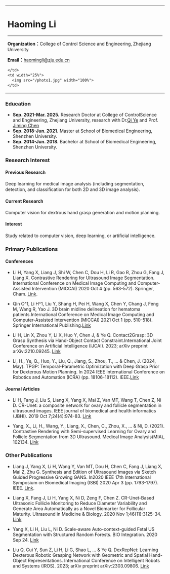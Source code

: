 <div>
<table border="0">
  <tr>
    <td width="85%">
      <h1>Haoming Li</h1>
      <hr />
      <p><b>Organization：</b>College of Control Science and Engineering, Zhejiang University</p>
      <p><b>Email：</b><a href="haomingli@zju.edu.cn">haomingli@zju.edu.cn</a></p>
      

    </td>
    <td width="25%">
      <img src="/photo1.jpg" width="100%">
    </td>
  </tr>
</table>
</div>

### Education
* **Sep. 2021-Mar. 2025.** Research Doctor at College of ControlScience and Engineering, Zhejiang University, research with Dr.[Qi Ye](https://person.zju.edu.cn/en/yeqi) and Prof. [Jiming Chen](https://person.zju.edu.cn/en/jmchen)
* **Sep. 2018-Jun. 2021.** Master at School of Biomedical Engineering, Shenzhen University.
* **Sep. 2014-Jun. 2018.** Bachelor at School of Biomedical Engineering, Shenzhen University.

### Research Interest
#### Previous Research 
Deep learning for medical image analysis (including segmentation, detection, and classiﬁcation for both 2D and 3D image analysis).

#### Current Research 
Computer vision for dextrous hand grasp generation and motion planning.
#### Interest
 Study related to computer vision, deep learning, or artiﬁcial intelligence.
 
### Primary Publications
#### Conferences
 * Li H, Yang X, Liang J, Shi W, Chen C, Dou H, Li R, Gao R, Zhou G, Fang J, Liang X. Contrastive Rendering for Ultrasound Image Segmentation. International Conference on Medical Image Computing and Computer-Assisted Intervention (MICCAI) 2020 Oct 4 (pp. 563-572). Springer, Cham. [Link](https://link.springer.com/chapter/10.1007/978-3-030-59716-0_54).

 * Qin C^1, Li H^1, Liu Y, Shang H, Pei H, Wang X, Chen Y, Chang J, Feng M, Wang R, Yao J. 3D brain midline delineation for hematoma patients.International Conference on Medical Image Computing and Computer-Assisted Intervention (MICCAI) 2021 Oct 1 (pp. 510-518). Springer International Publishing.[Link](https://link.springer.com/chapter/10.1007/978-3-030-87240-3_49)

 * Li H, Lin X, Zhou Y, Li X, Huo Y, Chen J, & Ye Q. Contact2Grasp: 3D Grasp Synthesis via Hand-Object Contact Constraint.International Joint Conference on Artificial Intelligence (IJCAI). 2023; arXiv preprint arXiv:2210.09245. [Link](https://www.ijcai.org/proceedings/2023/0117.pdf)

 * Li, H., Ye, Q., Huo, Y., Liu, Q., Jiang, S., Zhou, T., ... & Chen, J. (2024, May). TPGP: Temporal-Parametric Optimization with Deep Grasp Prior for Dexterous Motion Planning. In 2024 IEEE International Conference on Robotics and Automation (ICRA) (pp. 18106-18112). IEEE.[Link](https://ieeexplore.ieee.org/abstract/document/10610408/)

#### Journal Articles
 * Li H, Fang J, Liu S, Liang X, Yang X, Mai Z, Van MT, Wang T, Chen Z, Ni D. CR-Unet: a composite network for ovary and follicle segmentation in ultrasound images. IEEE journal of biomedical and health informatics (JBHI). 2019 Oct 7;24(4):974-83. [Link](https://ieeexplore.ieee.org/abstract/document/8861329)

 * Yang, X., Li, H., Wang, Y., Liang, X., Chen, C., Zhou, X., ... & Ni, D. (2021). Contrastive Rendering with Semi-supervised Learning for Ovary and Follicle Segmentation from 3D Ultrasound. Medical Image Analysis(MIA), 102134. [Link](https://www.sciencedirect.com/science/article/abs/pii/S1361841521001808)

### Other Publications
 * Liang J, Yang X, Li H, Wang Y, Van MT, Dou H, Chen C, Fang J, Liang X, Mai Z, Zhu G. Synthesis and Edition of Ultrasound Images via Sketch Guided Progressive Growing GANS. In2020 IEEE 17th International Symposium on Biomedical Imaging (ISBI) 2020 Apr 3 (pp. 1793-1797). IEEE. [Link](https://arxiv.org/pdf/2004.00226.pdf).

 * Liang X, Fang J, Li H, Yang X, Ni D, Zeng F, Chen Z. CR-Unet-Based Ultrasonic Follicle Monitoring to Reduce Diameter Variability and Generate Area Automatically as a Novel Biomarker for Follicular Maturity. Ultrasound in Medicine & Biology. 2020 Nov 1;46(11):3125-34. [Link](https://www.sciencedirect.com/science/article/pii/S0301562920303355)

 * Yang X, Li H, Liu L, Ni D. Scale-aware Auto-context-guided Fetal US Segmentation with Structured Random Forests. BIO Integration. 2020 Sep 24. [Link](https://www.ingentaconnect.com/content/cscript/bioi/2020/00000001/00000003/art00004)
   
 * Liu Q, Cui Y, Sun Z, Li H, Li G, Shao L, ... & Ye Q. DexRepNet: Learning Dexterous Robotic Grasping Network with Geometric and Spatial Hand-Object Representations. International Conference on Intelligent Robots and Systems (IROS). 2023; arXiv preprint arXiv:2303.09806. [Link](https://arxiv.org/pdf/2303.09806)



